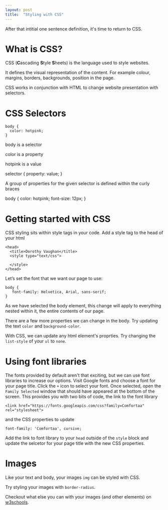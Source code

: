 ```yaml
---
layout: post
title:  "Styling with CSS"
---
```


After that intitial one sentence definition, it's time to return to CSS.

# What is CSS?

CSS (**C**ascading **S**tyle **S**heets) is the language used to style websites.

It defines the visual representation of the content. For example colour, margins, borders, backgrounds, position in the page.

CSS works in conjunction with HTML to change website presentation with selectors.

# CSS Selectors

```
body {
  color: hotpink;
}
```

body is a selector

color is a property

hotpink is a value

selector {
  property: value;
}

A group of properties for the given selector is defined within the curly braces

body {
  color: hotpink;
  font-size: 12px;
}

# Getting started with CSS

CSS styling sits within style tags in your code. Add a style tag to the head of your html

```
<head>
  <title>Dorothy Vaughan</title>
  <style type="text/css">

  </style>
</head>
```

Let’s set the font that we want our page to use:

```
body {
   font-family: Helvetica, Arial, sans-serif;
}
```
As we have selected the body element, this change will apply to everything nested within it, the entire contents of our page.

There are a few more properties we can change in the body. Try updating the text `color` and `background-color`.

With CSS, we can update any html element's proprties. Try changing the `list-style` of your `ul` to `none`.

# Using font libraries

The fonts provided by default aren't that exciting, but we can use font libraries to increase our options. Visit Google fonts and choose a font for your page title. Click the `+` icon to select your font. Once selected, open the `Family Selected` window that should have appeared at the bottom of the screen. This provides you with two bits of code, the link to the font library

```
<link href="https://fonts.googleapis.com/css?family=Comfortaa" rel="stylesheet">
``` 

and the CSS properties to update

```
font-family: 'Comfortaa', cursive;
```

Add the link to font library to your `head` outside of the `style` block and update the selcetor for your page title with the new CSS properties.

# Images

Like your text and body, your images `img` can be styled with CSS. 

Try styling your images with `border-radius`.

Checkout what else you can with your images (and other elements) on [w3schools](https://www.w3schools.com/css/css3_images.asp).